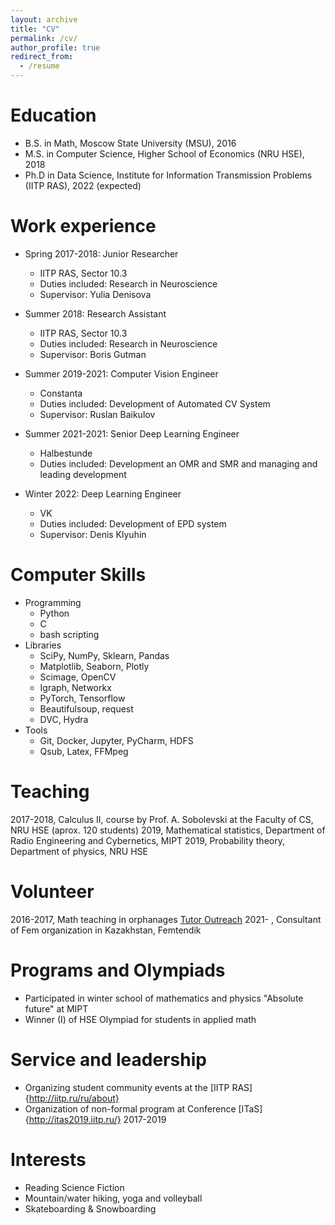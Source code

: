 ```yaml
---
layout: archive
title: "CV"
permalink: /cv/
author_profile: true
redirect_from:
  - /resume
---
```


Education
======
* B.S. in Math, Moscow State University (MSU), 2016
* M.S. in Computer Science, Higher School of Economics (NRU HSE), 2018
* Ph.D in Data Science, Institute for Information Transmission Problems (IITP RAS), 2022 (expected)

Work experience
======
* Spring 2017-2018: Junior Researcher
  * IITP RAS, Sector 10.3
  * Duties included: Research in Neuroscience
  * Supervisor: Yulia Denisova

* Summer 2018: Research Assistant
  * IITP RAS, Sector 10.3
  * Duties included: Research in Neuroscience
  * Supervisor: Boris Gutman

* Summer 2019-2021: Computer Vision Engineer
  * Constanta
  * Duties included: Development of Automated CV System
  * Supervisor: Ruslan Baikulov

* Summer 2021-2021: Senior Deep Learning Engineer
    * Halbestunde
    * Duties included: Development an OMR and SMR and managing and leading development

* Winter 2022: Deep Learning Engineer
    * VK 
    * Duties included: Development of EPD system 
    * Supervisor: Denis Klyuhin
    
Computer Skills
======
* Programming
    * Python
    * C
    * bash scripting
* Libraries
    * SciPy, NumPy, Sklearn, Pandas
    * Matplotlib, Seaborn, Plotly
    * Scimage, OpenCV
    * Igraph, Networkx 
    * PyTorch, Tensorflow 
    * Beautifulsoup, request
    * DVC, Hydra
* Tools
    * Git, Docker, Jupyter, PyCharm, HDFS 
    * Qsub, Latex, FFMpeg

Teaching 
======
2017-2018, Calculus II, course by Prof. A. Sobolevski at the Faculty of CS, NRU HSE (aprox. 120 students)
2019, Mathematical statistics, Department of Radio Engineering and Cybernetics, MIPT
2019, Probability theory, Department of physics, NRU HSE

Volunteer
======
2016-2017, Math teaching in orphanages [Tutor Outreach](https://hum.hse.ru/news/146283933.html)
2021- , Consultant of Fem organization in Kazakhstan, Femtendik

Programs and Olympiads
======
* Participated in winter school of mathematics and physics "Absolute future" at MIPT
* Winner (I) of HSE Olympiad for students in applied math


Service and leadership
======
* Organizing student community events at the [IITP RAS]{http://iitp.ru/ru/about}
* Organization of non-formal program at Conference [ITaS]{http://itas2019.iitp.ru/} 2017-2019


Interests
======
* Reading Science Fiction
* Mountain/water hiking, yoga and volleyball
* Skateboarding & Snowboarding